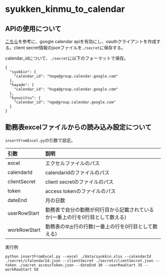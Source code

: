 # syukken_kinmu_to_calendar
## APIの使用について
[こちら](https://www.coppla-note.net/posts/tutorial/google-calendar-api/)を参考に、google calendar apiを有効にし、oauthクライアントを作成する。client secret情報のjsonファイルを`./secret`に保存する。

calendar_idについて、`./secret`に以下のフォーマットで保存。
```
{
  "syukkin": {
    "calendar_id": "hoge@group.calendar.google.com"
  },
  "hayade": {
    "calendar_id": "huga@group.calendar.google.com"
  },
  "kyuuzitsu": {
    "calendar_id": "ngo@group.calendar.google.com"
  }
}
```

## 勤務表excelファイルからの読み込み設定について
`insertFromExcel.py`の引数で設定。

|引数|説明|
|:-|:-|
|excel|エクセルファイルのパス|
|calendarId|calendaridのファイルのパス|
|clientSecret|client secretのファイルのパス|
|token|access tokenのファイルのパス|
|dateEnd|月の日数|
|userRowStart|勤務表で自分の勤務が何行目から記載されているか(一番上の行を0行目として数える)|
|workRowStart|勤務表の`早出`行の行数(一番上の行を0行目として数える)|

実行例
```
python insertFromExcel.py --excel ./data/syukkin.xlsx --calendarId ./secret/cfalendarId.json --clientSecret ./secret/clientSecret.json --token ./secret accessToken.json --dateEnd 30 --userRowStart 35 --workRowStart 58
```
